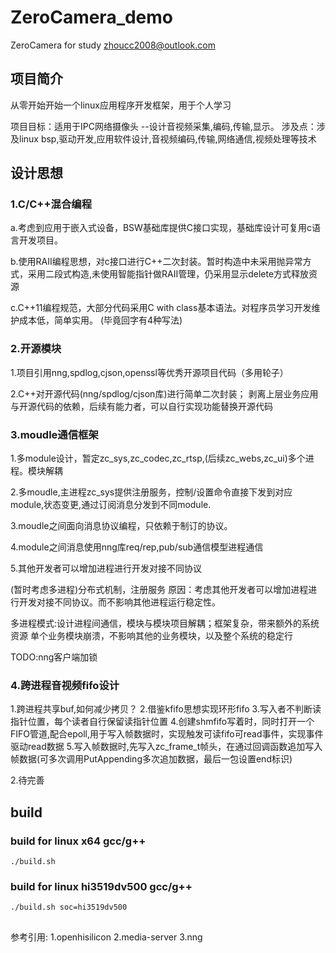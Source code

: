 # ZeroCamera_demo
ZeroCamera for study
zhoucc2008@outlook.com

## 项目简介
从零开始开始一个linux应用程序开发框架，用于个人学习

项目目标：适用于IPC网络摄像头 --设计音视频采集,编码,传输,显示。
涉及点：涉及linux bsp,驱动开发,应用软件设计,音视频编码,传输,网络通信,视频处理等技术

## 设计思想
### 1.C/C++混合编程
a.考虑到应用于嵌入式设备，BSW基础库提供C接口实现，基础库设计可复用c语言开发项目。

b.使用RAII编程思想，对c接口进行C++二次封装。暂时构造中未采用抛异常方式，采用二段式构造,未使用智能指针做RAII管理，仍采用显示delete方式释放资源

c.C++11编程规范，大部分代码采用C with class基本语法。对程序员学习开发维护成本低，简单实用。
(毕竟回字有4种写法)

### 2.开源模块
1.项目引用nng,spdlog,cjson,openssl等优秀开源项目代码（多用轮子）

2.C++对开源代码(nng/spdlog/cjson库)进行简单二次封装；
剥离上层业务应用与开源代码的依赖，后续有能力者，可以自行实现功能替换开源代码

### 3.moudle通信框架
1.多module设计，暂定zc_sys,zc_codec,zc_rtsp,(后续zc_webs,zc_ui)多个进程。模块解耦

2.多moudle,主进程zc_sys提供注册服务，控制/设置命令直接下发到对应module,状态变更,通过订阅消息分发到不同module.

3.moudle之间面向消息协议编程，只依赖于制订的协议。

4.module之间消息使用nng库req/rep,pub/sub通信模型进程通信

5.其他开发者可以增加进程进行开发对接不同协议

(暂时考虑多进程)分布式机制，注册服务
原因：考虑其他开发者可以增加进程进行开发对接不同协议。而不影响其他进程运行稳定性。

多进程模式:设计进程间通信，模块与模块项目解耦；框架复杂，带来额外的系统资源
单个业务模块崩溃，不影响其他的业务模块，以及整个系统的稳定行

TODO:nng客户端加锁

### 4.跨进程音视频fifo设计
1.跨进程共享buf,如何减少拷贝？
2.借鉴kfifo思想实现环形fifo
3.写入者不判断读指针位置，每个读者自行保留读指针位置
4.创建shmfifo写着时，同时打开一个FIFO管道,配合epoll,用于写入帧数据时，实现触发可读fifo可read事件，实现事件驱动read数据
5.写入帧数据时,先写入zc_frame_t帧头，在通过回调函数追加写入帧数据(可多次调用PutAppending多次追加数据，最后一包设置end标识)

2.待完善

## build
### build for linux x64 gcc/g++
```
./build.sh
```
### build for linux hi3519dv500 gcc/g++
```
./build.sh soc=hi3519dv500
```

##
参考引用:
1.openhisilicon
2.media-server
3.nng